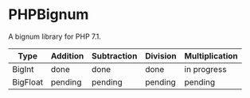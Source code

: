 # PHPBignum
A bignum library for PHP 7.1.

| Type          | Addition      | Subtraction   | Division      | Multiplication |
| ------------- |---------------|---------------|---------------|----------------|
| BigInt        | done          | done          | done          | in progress    |
| BigFloat      | pending       | pending       | pending       | pending        |

